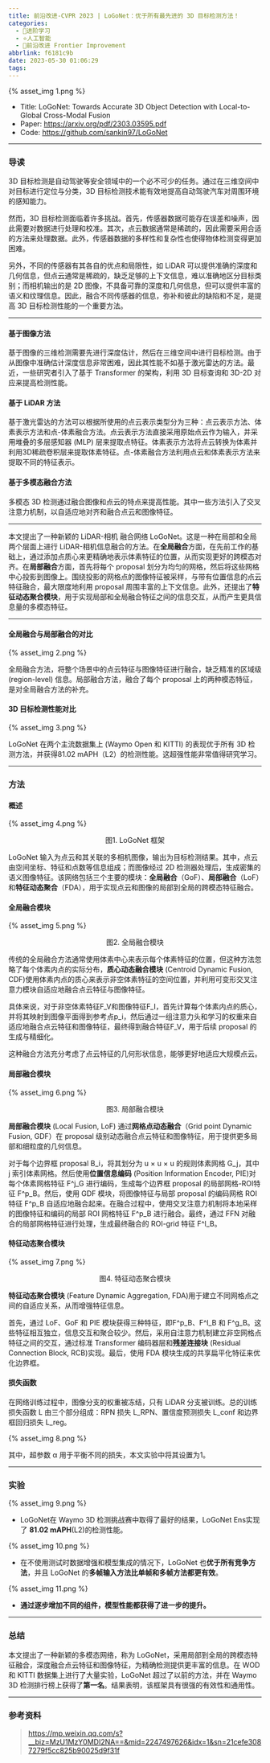 ```yaml
---
title: 前沿改进-CVPR 2023 | LoGoNet：优于所有最先进的 3D 目标检测方法！
categories:
  - 🌙进阶学习
  - ⭐人工智能
  - 💫前沿改进 Frontier Improvement
abbrlink: f6181c9b
date: 2023-05-30 01:06:29
tags:
---
```


{% asset_img 1.png %}

- Title: LoGoNet: Towards Accurate 3D Object Detection with Local-to-Global Cross-Modal Fusion
- Paper: <https://arxiv.org/pdf/2303.03595.pdf>
- Code: <https://github.com/sankin97/LoGoNet>

<!--more-->

***

### 导读

3D 目标检测是自动驾驶等安全领域中的一个必不可少的任务。通过在三维空间中对目标进行定位与分类，3D 目标检测技术能有效地提高自动驾驶汽车对周围环境的感知能力。

然而，3D 目标检测面临着许多挑战。首先，传感器数据可能存在误差和噪声，因此需要对数据进行处理和校准。其次，点云数据通常是稀疏的，因此需要采用合适的方法来处理数据。此外，传感器数据的多样性和复杂性也使得物体检测变得更加困难。

另外，不同的传感器有其各自的优点和局限性，如 LiDAR 可以提供准确的深度和几何信息，但点云通常是稀疏的，缺乏足够的上下文信息，难以准确地区分目标类别；而相机输出的是 2D 图像，不具备可靠的深度和几何信息，但可以提供丰富的语义和纹理信息。因此，融合不同传感器的信息，弥补和彼此的缺陷和不足，是提高 3D 目标检测性能的一个重要方法。

***

#### 基于图像方法

基于图像的三维检测需要先进行深度估计，然后在三维空间中进行目标检测。由于从图像中准确估计深度信息非常困难，因此其性能不如基于激光雷达的方法。最近，一些研究者引入了基于 Transformer 的架构，利用 3D 目标查询和 3D-2D 对应来提高检测性能。

#### 基于 LiDAR 方法

基于激光雷达的方法可以根据所使用的点云表示类型分为三种：点云表示方法、体素表示方法和点-体素融合方法。点云表示方法直接采用原始点云作为输入，并采用堆叠的多层感知器 (MLP) 层来提取点特征。体素表示方法将点云转换为体素并利用3D稀疏卷积层来提取体素特征。点-体素融合方法利用点云和体素表示方法来提取不同的特征表示。

#### 基于多模态融合方法

多模态 3D 检测通过融合图像和点云的特点来提高性能。其中一些方法引入了交叉注意力机制，以自适应地对齐和融合点云和图像特征。

***

本文提出了一种新颖的 LiDAR-相机 融合网络 LoGoNet。这是一种在局部和全局两个层面上进行 LiDAR-相机信息融合的方法。在**全局融合**方面，在先前工作的基础上，通过添加点质心来更精确地表示体素特征的位置，从而实现更好的跨模态对齐。在**局部融合**方面，首先将每个 proposal 划分为均匀的网格，然后将这些网格中心投影到图像上。围绕投影的网格点的图像特征被采样，与带有位置信息的点云特征融合，最大限度地利用 proposal 周围丰富的上下文信息。此外，还提出了**特征动态聚合模块**，用于实现局部和全局融合特征之间的信息交互，从而产生更具信息量的多模态特征。

***

#### 全局融合与局部融合的对比

{% asset_img 2.png %}

全局融合方法，将整个场景中的点云特征与图像特征进行融合，缺乏精准的区域级 (region-level) 信息。局部融合方法，融合了每个 proposal 上的两种模态特征，是对全局融合方法的补充。

#### 3D 目标检测性能对比

{% asset_img 3.png %}

LoGoNet 在两个主流数据集上 (Waymo Open 和 KITTI) 的表现优于所有 3D 检测方法，并获得81.02 mAPH（L2）的检测性能。这超强性能非常值得研究学习。

***

### 方法

#### 概述

{% asset_img 4.png %}
<div align='center'>图1. LoGoNet 框架</div>

LoGoNet 输入为点云和其关联的多相机图像，输出为目标检测结果。其中，点云由空间坐标、特征和点数等信息组成；而图像经过 2D 检测器处理后，生成密集的语义图像特征。该网络包括三个主要的模块：**全局融合**（GoF）、**局部融合**（LoF）和**特征动态聚合**（FDA），用于实现点云和图像的局部到全局的跨模态特征融合。

#### 全局融合模块

{% asset_img 5.png %}
<div align='center'>图2. 全局融合模块</div>

传统的全局融合方法通常使用体素中心来表示每个体素特征的位置，但这种方法忽略了每个体素内点的实际分布，**质心动态融合模块** (Centroid Dynamic Fusion, CDF)使用体素内点的质心来表示非空体素特征的空间位置，并利用可变形交叉注意力模块自适应地融合点云特征与图像特征。

具体来说，对于非空体素特征F_V和图像特征F_I，首先计算每个体素内点的质心，并将其映射到图像平面得到参考点p_i，然后通过一组注意力头和学习的权重来自适应地融合点云特征和图像特征，最终得到融合特征F_V，用于后续 proposal 的生成与精细化。

这种融合方法充分考虑了点云特征的几何形状信息，能够更好地适应大规模点云。

#### 局部融合模块

{% asset_img 6.png %}
<div align='center'>图3. 局部融合模块</div>

**局部融合模块** (Local Fusion, LoF) 通过**网格点动态融合**（Grid point Dynamic Fusion, GDF）在 proposal 级别动态融合点云特征和图像特征，用于提供更多局部和细粒度的几何信息。

对于每个边界框 proposal B_i，将其划分为 u × u × u 的规则体素网格 G_j，其中 j 索引体素网格。然后使用**位置信息编码** (Position Information Encoder, PIE)对每个体素网格特征 F^j_G 进行编码，生成每个边界框 proposal 的局部网格-ROI特征 F^p_B。然后，使用 GDF 模块，将图像特征与局部 proposal 的编码网格 ROI 特征 F^p_B 自适应地融合起来。在融合过程中，使用交叉注意力机制将本地采样的图像特征和编码的局部 ROI 网格特征 F^p_B 进行融合。最终，通过 FFN 对融合的局部网格特征进行处理，生成最终融合的 ROI-grid 特征 F^l_B。

#### 特征动态聚合模块

{% asset_img 7.png %}
<div align='center'>图4. 特征动态聚合模块</div>

**特征动态聚合模块** (Feature Dynamic Aggregation, FDA)用于建立不同网格点之间的自适应关系，从而增强特征信息。

首先，通过 LoF、GoF 和 PIE 模块获得三种特征，即F^p_B、F^l_B 和 F^g_B。这些特征相互独立，信息交互和聚合较少。然后，采用自注意力机制建立非空网格点特征之间的交互，通过标准 Transformer 编码器层和**残差连接块** (Residual Connection Block, RCB)实现。最后，使用 FDA 模块生成的共享扁平化特征来优化边界框。

#### 损失函数

在网络训练过程中，图像分支的权重被冻结，只有 LiDAR 分支被训练。总的训练损失函数 L 由三个部分组成：RPN 损失 L_RPN、置信度预测损失 L_conf 和边界框回归损失 L_reg。

{% asset_img 8.png %}

其中，超参数 α 用于平衡不同的损失，本文实验中将其设置为1。

***

### 实验

{% asset_img 9.png %}

- LoGoNet在 Waymo 3D 检测挑战赛中取得了最好的结果，LoGoNet Ens实现了 **81.02 mAPH**(L2)的检测性能。

{% asset_img 10.png %}

- 在不使用测试时数据增强和模型集成的情况下，LoGoNet 也**优于所有竞争方法**，并且 LoGoNet 的**多帧输入方法比单帧和多帧方法都更有效**。

{% asset_img 11.png %}

- **通过逐步增加不同的组件，模型性能都获得了进一步的提升。**

***

### 总结

本文提出了一种新颖的多模态网络，称为 LoGoNet，采用局部到全局的跨模态特征融合，深度融合点云特征和图像特征，为精确检测提供更丰富的信息。在 WOD 和 KITTI 数据集上进行了大量实验，LoGoNet 超过了以前的方法，并在 Waymo 3D 检测排行榜上获得了**第一名**。结果表明，该框架具有很强的有效性和通用性。

***

### 参考资料

> <https://mp.weixin.qq.com/s?__biz=MzU1MzY0MDI2NA==&mid=2247497626&idx=1&sn=21cefe3087279f5cc825b90025d9f31f>
